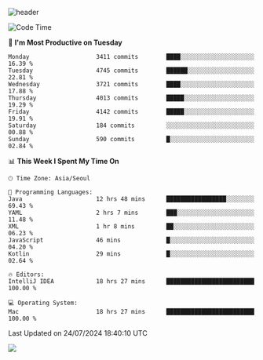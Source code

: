 ![header](https://capsule-render.vercel.app/api?type=Egg&color=timeAuto&height=300&section=header&text=PoPo&fontSize=90&animation=fadeIn)

  <!--START_SECTION:waka-->
![Code Time](http://img.shields.io/badge/Code%20Time-1%2C778%20hrs-blue)

📅 **I'm Most Productive on Tuesday** 

```text
Monday                   3411 commits        ████░░░░░░░░░░░░░░░░░░░░░   16.39 % 
Tuesday                  4745 commits        ██████░░░░░░░░░░░░░░░░░░░   22.81 % 
Wednesday                3721 commits        ████░░░░░░░░░░░░░░░░░░░░░   17.88 % 
Thursday                 4013 commits        █████░░░░░░░░░░░░░░░░░░░░   19.29 % 
Friday                   4142 commits        █████░░░░░░░░░░░░░░░░░░░░   19.91 % 
Saturday                 184 commits         ░░░░░░░░░░░░░░░░░░░░░░░░░   00.88 % 
Sunday                   590 commits         █░░░░░░░░░░░░░░░░░░░░░░░░   02.84 % 
```


📊 **This Week I Spent My Time On** 

```text
🕑︎ Time Zone: Asia/Seoul

💬 Programming Languages: 
Java                     12 hrs 48 mins      █████████████████░░░░░░░░   69.43 % 
YAML                     2 hrs 7 mins        ███░░░░░░░░░░░░░░░░░░░░░░   11.48 % 
XML                      1 hr 8 mins         ██░░░░░░░░░░░░░░░░░░░░░░░   06.23 % 
JavaScript               46 mins             █░░░░░░░░░░░░░░░░░░░░░░░░   04.20 % 
Kotlin                   29 mins             █░░░░░░░░░░░░░░░░░░░░░░░░   02.64 % 

🔥 Editors: 
IntelliJ IDEA            18 hrs 27 mins      █████████████████████████   100.00 % 

💻 Operating System: 
Mac                      18 hrs 27 mins      █████████████████████████   100.00 % 
```


 Last Updated on 24/07/2024 18:40:10 UTC
<!--END_SECTION:waka-->



<img src="https://capsule-render.vercel.app/api?type=Egg&color=timeAuto&height=300&section=footer&text=PoPo&fontSize=90&animation=fadeIn&reversal=true" />
